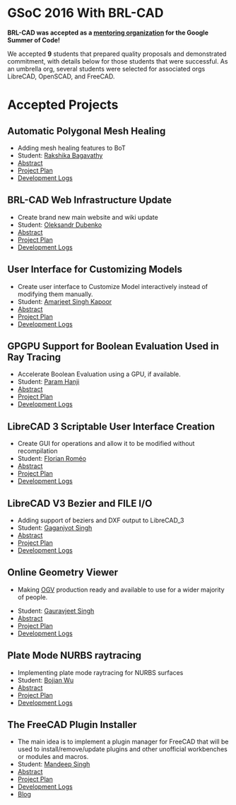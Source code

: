 # GSoC 2016 With BRL-CAD

**BRL-CAD was accepted as a [mentoring
organization](https://summerofcode.withgoogle.com) for the Google Summer
of Code!**

We accepted **9** students that prepared quality proposals and
demonstrated commitment, with details below for those students that were
successful. As an umbrella org, several students were selected for
associated orgs LibreCAD, OpenSCAD, and FreeCAD.

# Accepted Projects

## Automatic Polygonal Mesh Healing

-   Adding mesh healing features to BoT
-   Student: [Rakshika Bagavathy](user/tandoorichick.md)
-   [Abstract](https://summerofcode.withgoogle.com/projects/#5901122497675264)
-   [Project Plan](user/tandoorichick/GSoC2016/Project.md)
-   [Development Logs](user/tandoorichick/GSoC2016/Logs.md)

## BRL-CAD Web Infrastructure Update

-   Create brand new main website and wiki update
-   Student: [Oleksandr Dubenko](user/Oleksandr_dubenko.md)
-   [Abstract](https://summerofcode.withgoogle.com/projects/#6118551983226880)
-   [Project Plan](https://blog.esde.name/project-plan/)
-   [Development Logs](https://blog.esde.name/)

## User Interface for Customizing Models

-   Create user interface to Customize Model interactively instead of
    modifying them manually.
-   Student: [Amarjeet Singh
    Kapoor](user/Amarjeet_Singh_Kapoor.md)
-   [Abstract](https://summerofcode.withgoogle.com/projects/#6243883906236416)
-   [Project
    Plan](user/_Amarjeet_Singh_Kapoor/GSoC2016/Project.md)
-   [Development Logs](https://amarjeetkapoor1.wordpress.com/)

## GPGPU Support for Boolean Evaluation Used in Ray Tracing

-   Accelerate Boolean Evaluation using a GPU, if available.
-   Student: [Param Hanji](user/catchchaos.md)
-   [Abstract](https://summerofcode.withgoogle.com/projects/#6520583684620288)
-   [Project Plan](user/Catchchaos/GSoC2016/Proposal.md)
-   [Development Logs](https://catchchaos.wordpress.com/)

## LibreCAD 3 Scriptable User Interface Creation

-   Create GUI for operations and allow it to be modified without
    recompilation
-   Student: [Florian Roméo](user/Feragon.xi.md)
-   [Abstract](https://summerofcode.withgoogle.com/projects/#5170062377877504)
-   [Project Plan](user/Feragon.xi/GSoC2016/Project.md)
-   [Development Logs](https://gsoc16.feragon.net/)

## LibreCAD V3 Bezier and FILE I/O

-   Adding support of beziers and DXF output to LibreCAD_3
-   Student: [Gaganjyot Singh](user/Gaganjyotsingh.md)
-   [Abstract](https://summerofcode.withgoogle.com/projects/#5263377253269504)
-   [Project Plan](https://codebasement.wordpress.com/bio/)
-   [Development Logs](https://codebasement.wordpress.com)

## Online Geometry Viewer

-   Making [OGV](https://github.com/BRL-CAD/OGV-meteor) production ready
    and available to use for a wider majority of people.

<!-- -->

-   Student: [Gauravjeet Singh](user/Gauravjeet.md)
-   [Abstract](https://summerofcode.withgoogle.com/projects/#4756339498680320)
-   [Project Plan](http://gauravjeetsingh.github.io/proposal/)
-   [Development Logs](http://gauravjeetsingh.github.io/)

## Plate Mode NURBS raytracing

-   Implementing plate mode raytracing for NURBS surfaces
-   Student: [Bojian Wu](user/bojian_ustc.md)
-   [Abstract](https://summerofcode.withgoogle.com/projects/#6255437804470272)
-   [Project Plan](user/bojian_ustc/GSoC2016/Project.md)
-   [Development Logs](http://bojianwu.github.io)

## The FreeCAD Plugin Installer

-   The main idea is to implement a plugin manager for FreeCAD that will
    be used to install/remove/update plugins and other unofficial
    workbenches or modules and macros.
-   Student: [Mandeep Singh](user/mandeeps708.md)
-   [Abstract](https://summerofcode.withgoogle.com/projects/#5341872155262976)
-   [Project Plan](user/Mandeeps708/gsoc_proposal.md)
-   [Development Logs](user/Mandeeps708/GSoC16/logs.md)
-   [Blog](https://mandeep7.wordpress.com)
